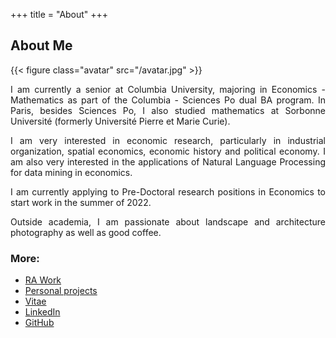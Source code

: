 +++
title = "About"
+++

## About Me
{{< figure class="avatar" src="/avatar.jpg" >}}

<div style="text-align: justify">

I am currently a senior at Columbia University, majoring in
Economics - Mathematics as part of the Columbia - Sciences Po
dual BA program. In Paris, besides Sciences Po, I also studied
mathematics at Sorbonne Université (formerly Université Pierre et Marie Curie).

I am very interested in economic research, particularly in industrial organization, spatial economics,
economic history and political economy. I am also very interested in the applications of Natural Language 
Processing for data mining in economics. 

I am currently applying to Pre-Doctoral research positions in Economics to start work in the summer of 2022.

Outside academia, I am passionate about landscape and architecture photography
as well as good coffee.

</div>

### More: 
- [RA Work](/ra_work)
- [Personal projects](/projects)
- [Vitae](/cv.pdf)
- [LinkedIn](https://linkedin.com/in/michelgutmann)
- [GitHub](https://github.com/mgutmann/)
